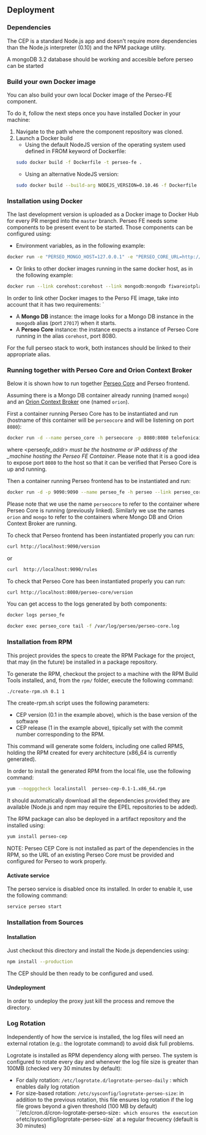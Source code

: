 <a name="deployment"></a>

## Deployment

### Dependencies

The CEP is a standard Node.js app and doesn't require more dependencies than the Node.js interpreter (0.10) and the NPM
package utility.

A mongoDB 3.2 database should be working and accesible before perseo can be started

### Build your own Docker image

You can also build your own local Docker image of the Perseo-FE component.

To do it, follow the next steps once you have installed Docker in your machine:

1.  Navigate to the path where the component repository was cloned.
2.  Launch a Docker build
    -   Using the default NodeJS version of the operating system used defined in FROM keyword of Dockerfile:
    ```bash
    sudo docker build -f Dockerfile -t perseo-fe .
    ```
    -   Using an alternative NodeJS version:
    ```bash
    sudo docker build --build-arg NODEJS_VERSION=0.10.46 -f Dockerfile -t perseo-fe .
    ```

### Installation using Docker

The last development version is uploaded as a Docker image to Docker Hub for every PR merged into the `master` branch.
Perseo FE needs some components to be present event to be started. Those components can be configured using:

-   Environment variables, as in the following example:

```bash
docker run -e "PERSEO_MONGO_HOST=127.0.0.1" -e "PERSEO_CORE_URL=http://127.0.0.1:8080" telefonicaiot/perseo-fe
```

-   Or links to other docker images running in the same docker host, as in the following example:

```bash
docker run --link corehost:corehost --link mongodb:mongodb fiwareiotplatform/perseocore
```

In order to link other Docker images to the Perso FE image, take into account that it has two requirements: `

-   A **Mongo DB** instance: the image looks for a Mongo DB instance in the `mongodb` alias (port `27017`) when it
    starts.
-   A **Perseo Core** instance: the instance expects a instance of Perseo Core running in the alias `corehost`,
    port 8080.

For the full perseo stack to work, both instances should be linked to their appropriate alias.

### Running together with Perseo Core and Orion Context Broker

Below it is shown how to run together [Perseo Core](http://github.com/telefonicaid/perseo-core) and Perseo frontend.

Assuming there is a Mongo DB container already running (named `mongo`) and an
[Orion Context Broker](https://github.com/telefonicaid/fiware-orion) one (named `orion`).

First a container running Perseo Core has to be instantiated and run (hostname of this container will be `perseocore`
and will be listening on port `8080`):

```bash
docker run -d --name perseo_core -h perseocore -p 8080:8080 telefonicaiot/perseo-core:master -perseo_fe_url <perseo_fe_addr>:9090
```

where <perseo*fe_addr> must be the hostname or IP address of the \_machine hosting the Perseo FE Container*. Please note
that it is a good idea to expose port `8080` to the host so that it can be verified that Perseo Core is up and running.

Then a container running Perseo frontend has to be instantiated and run:

```bash
docker run -d -p 9090:9090 --name perseo_fe -h perseo --link perseo_core --link mongo --link orion -e "PERSEO_MONGO_HOST=mongo" -e "PERSEO_CORE_URL=http://perseocore:8080" -e "PERSEO_LOG_LEVEL=debug" -e "PERSEO_ORION_URL=http://orion:1026/v1/updateContext" telefonicaiot/perseo-fe:master
```

Please note that we use the name `perseocore` to refer to the container where Perseo Core is running (previously
linked). Similarly we use the names `orion` and `mongo` to refer to the containers where Mongo DB and Orion Context
Broker are running.

To check that Perseo frontend has been instantiated properly you can run:

```bash
curl http://localhost:9090/version
```

or

```bash
curl  http://localhost:9090/rules
```

To check that Perseo Core has been instantiated properly you can run:

```bash
curl http://localhost:8080/perseo-core/version
```

You can get access to the logs generated by both components:

```bash
docker logs perseo_fe
```

```bash
docker exec perseo_core tail -f /var/log/perseo/perseo-core.log
```

### Installation from RPM

This project provides the specs to create the RPM Package for the project, that may (in the future) be installed in a
package repository.

To generate the RPM, checkout the project to a machine with the RPM Build Tools installed, and, from the `rpm/` folder,
execute the following command:

```bash
./create-rpm.sh 0.1 1
```

The create-rpm.sh script uses the following parameters:

-   CEP version (0.1 in the example above), which is the base version of the software
-   CEP release (1 in the example above), tipically set with the commit number corresponding to the RPM.

This command will generate some folders, including one called RPMS, holding the RPM created for every architecture
(x86_64 is currently generated).

In order to install the generated RPM from the local file, use the following command:

```bash
yum --nogpgcheck localinstall  perseo-cep-0.1-1.x86_64.rpm
```

It should automatically download all the dependencies provided they are available (Node.js and npm may require the EPEL
repositories to be added).

The RPM package can also be deployed in a artifact repository and the installed using:

```bash
yum install perseo-cep
```

NOTE: Perseo CEP Core is not installed as part of the dependencies in the RPM, so the URL of an existing Perseo Core
must be provided and configured for Perseo to work properly.

#### Activate service

The perseo service is disabled once its installed. In order to enable it, use the following command:

```bash
service perseo start
```

### Installation from Sources

#### Installation

Just checkout this directory and install the Node.js dependencies using:

```bash
npm install --production
```

The CEP should be then ready to be configured and used.

#### Undeployment

In order to undeploy the proxy just kill the process and remove the directory.

### Log Rotation

Independently of how the service is installed, the log files will need an external rotation (e.g.: the logrotate
command) to avoid disk full problems.

Logrotate is installed as RPM dependency along with perseo. The system is configured to rotate every day and whenever
the log file size is greater than 100MB (checked very 30 minutes by default):

-   For daily rotation: `/etc/logrotate.d/logrotate-perseo-daily` : which enables daily log rotation
-   For size-based rotation: `/etc/sysconfig/logrotate-perseo-size`: in addition to the previous rotation, this file
    ensures log rotation if the log file grows beyond a given threshold (100 MB by default)
    ``/etc/cron.d/cron-logrotate-perseo-size`: which ensures the execution of`etc/sysconfig/logrotate-perseo-size` at a
    regular frecuency (default is 30 minutes)

